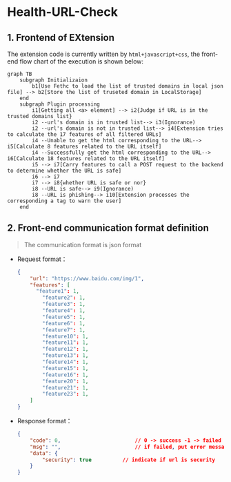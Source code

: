 # Health-URL-Check

## 1. Frontend of EXtension

The extension code is currently written by `html+javascript+css`, the front-end flow chart of the execution is shown below:

```mermaid
graph TB
	subgraph Initializaion
		b1[Use Fethc to load the list of trusted domains in local json file] --> b2[Store the list of truseted domain in LocalStorage]
	end
	subgraph Plugin processing
        i1[Getting all <a> element] --> i2{Judge if URL is in the trusted domains list}
        i2 --url's domain is in trusted list--> i3(Ignorance)
        i2 --url's domain is not in trusted list--> i4[Extension tries to calculate the 17 features of all filtered URLs]
        i4 --Unable to get the html corresponding to the URL--> i5[Calculate 8 features related to the URL itself]
        i4 --Successfully get the html corresponding to the URL--> i6[Calculate 18 features related to the URL itself]
        i5 --> i7[Carry features to call a POST request to the backend to determine whether the URL is safe]
        i6 --> i7
        i7 --> i8{whether URL is safe or nor}
        i8 --URL is safe--> i9(Ignorance)
        i8 --URL is phishing--> i10[Extension processes the corresponding a tag to warn the user]
	end
```


## 2. Front-end communication format definition

> The communication format is json format

- Request format：

  ```json
  {
      "url": "https://www.baidu.com/img/1",
      "features": [
      	"feature1": 1,
          "feature2": 1,
          "feature3": 1,
          "feature4": 1,
          "feature5": 1,
          "feature6": 1,
          "feature7": 1,
          "feature10": 1,
          "feature11": 1,
          "feature12": 1,
          "feature13": 1,
          "feature14": 1,
          "feature15": 1,
          "feature16": 1,
          "feature20": 1,
          "feature21": 1,
          "feature23": 1,
      ]
  }
  ```

- Response format：

  ```json
  {
      "code": 0,						// 0 -> success -1 -> failed
      "msg": "",						// if failed, put error message here
      "data": {
          "security": true			// indicate if url is security
      }
  }
  ```

  
